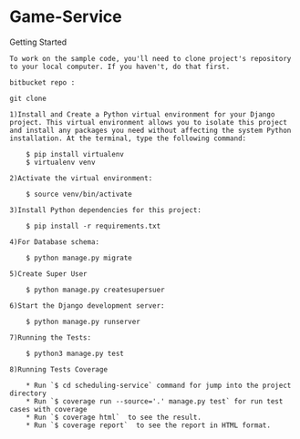 # Game-Service


Getting Started

	To work on the sample code, you'll need to clone project's repository to your local computer. If you haven't, do that first.

	bitbucket repo :

	git clone

	1)Install and Create a Python virtual environment for your Django project. This virtual environment allows you to isolate this project and install any packages you need without affecting the system Python installation. At the terminal, type the following command:

		$ pip install virtualenv
		$ virtualenv venv

	2)Activate the virtual environment:

		$ source venv/bin/activate

	3)Install Python dependencies for this project:

		$ pip install -r requirements.txt

	4)For Database schema:

		$ python manage.py migrate

	5)Create Super User

		$ python manage.py createsupersuer

	6)Start the Django development server:

		$ python manage.py runserver

	7)Running the Tests:

		$ python3 manage.py test

	8)Running Tests Coverage

		* Run `$ cd scheduling-service` command for jump into the project directory
		* Run `$ coverage run --source='.' manage.py test` for run test cases with coverage
		* Run `$ coverage html`  to see the result.
		* Run `$ coverage report`  to see the report in HTML format.

